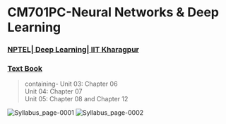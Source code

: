 # CM701PC-Neural Networks & Deep Learning

### [NPTEL| Deep Learning| IIT Kharagpur](https://onlinecourses.nptel.ac.in/noc23_ee131/preview)

### [Text Book](https://drive.google.com/file/d/1TDdT4tGUNFRu505kJWABjT4Ssc64s_HE/view?usp=drive_link)

> containing-
> Unit 03: Chapter 06<br/>
> Unit 04: Chapter 07<br/>
> Unit 05: Chapter 08 and Chapter 12<br/>


![Syllabus_page-0001](https://github.com/get002/CSM_IVyr_NN-DL/assets/96179184/640d3a74-5e9b-4d2f-b7d5-59d5491cb1b7)
![Syllabus_page-0002](https://github.com/get002/CSM_IVyr_NN-DL/assets/96179184/b44cb50d-da6f-4fd5-a970-639fb442eb34)

